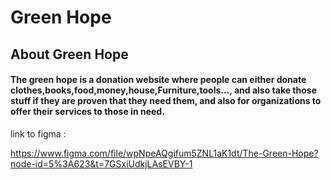 # Green Hope


<h2>About Green Hope</h2>


<h4>The green hope is a donation website where people can either donate clothes,books,food,money,house,Furniture,tools…, and also take those stuff if they are proven that they need them, and also for organizations to offer their services to those in need.</h4>



link to figma : 

https://www.figma.com/file/wpNpeAQgifum5ZNL1aK1dt/The-Green-Hope?node-id=5%3A623&t=7GSxiUdkjLAsEVBY-1
